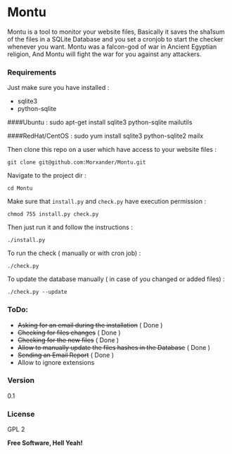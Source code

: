 # Montu

Montu is a tool to monitor your website files, Basically it saves the sha1sum of the files in a SQLite Database and you set a cronjob to start the checker whenever you want.
Montu was a falcon-god of war in Ancient Egyptian religion, And Montu will fight the war for you against any attackers.

### Requirements
Just make sure you have installed : 
* sqlite3
* python-sqlite
 
####Ubuntu : 
    sudo apt-get install sqlite3 python-sqlite mailutils

####RedHat/CentOS : 
    sudo yum install sqlite3 python-sqlite2 mailx

Then clone this repo on a user which have access to your website files :

    git clone git@github.com:Morxander/Montu.git

Navigate to the project dir :
    
    cd Montu
Make sure that `install.py` and `check.py` have execution permission :
    
    chmod 755 install.py check.py
Then just run it and follow the instructions :

    ./install.py
To run the check ( manually or with cron job) :

    ./check.py
To update the database manually ( in case of you changed or added files) :

    ./check.py --update

### ToDo:

* ~~Asking for an email during the installation~~ ( Done )
* ~~Checking for files changes~~ ( Done )
* ~~Checking for the new files~~ ( Done )
* ~~Allow to manually update the files hashes in the Database~~ ( Done )
* ~~Sending an Email Report~~ ( Done )
* Allow to ignore extensions

### Version
0.1

### License
GPL 2

**Free Software, Hell Yeah!**
